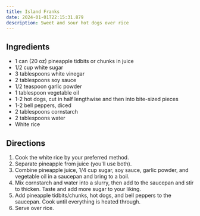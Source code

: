 ```yaml
---
title: Island Franks
date: 2024-01-01T22:15:31.879
description: Sweet and sour hot dogs over rice
---
```

## Ingredients

- 1 can (20 oz) pineapple tidbits or chunks in juice
- 1/2 cup white sugar
- 3 tablespoons white vinegar 
- 2 tablespoons soy sauce
- 1/2 teaspoon garlic powder
- 1 tablespoon vegetable oil
- 1-2 hot dogs, cut in half lengthwise and then into bite-sized pieces
- 1-2 bell peppers, diced
- 2 tablespoons cornstarch
- 2 tablespoons water
- White rice

## Directions

1. Cook the white rice by your preferred method.
2. Separate pineapple from juice (you'll use both).
3. Combine pineapple juice, 1/4 cup sugar, soy sauce, garlic powder, and vegetable oil in a saucepan and bring to a boil.
4. Mix cornstarch and water into a slurry, then add to the saucepan and stir to thicken. Taste and add more sugar to your liking.
5. Add pineapple tidbits/chunks, hot dogs, and bell peppers to the saucepan. Cook until everything is heated through.
6. Serve over rice.